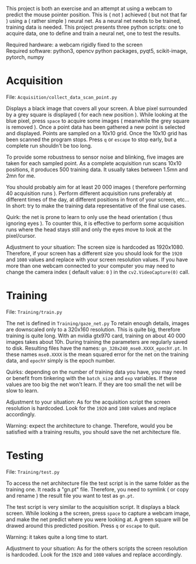 This project is both an exercise and an attempt at using a webcam to predict the mouse pointer position.
This is ( not ) achieved ( but not that far ) using a ( rather simple ) neural net.
As a neural net needs to be trained, training data is needed.
This project presents three python scripts: one to acquire data, one to define and train a neural net, one to test the results.

Required hardware: a webcam rigidly fixed to the screen\
Required software: python3, opencv python packages, pyqt5, scikit-image, pytorch, numpy



Acquisition
===========

File: `Acquisition/collect_data_scan_point.py`

Displays a black image that covers all your screen.
A blue pixel surrounded by a grey square is displayed ( for each new position ).
While looking at the blue pixel, press `space` to acquire some images ( meanwhile the grey square is removed ).
Once a point data has been gathered a new point is selected and displayed.
Points are sampled on a 10x10 grid.
Once the 10x10 grid has been scanned the program stops.
Press `q` or `escape` to stop early, but a complete run shouldn't be too long.

To provide some robustness to sensor noise and blinking, five images are taken for each sampled point.
As a complete acquisition run scans 10x10 positions, it produces 500 training data.
It usually takes between 1.5mn and 2mn for me.

You should probably aim for at least 20 000 images ( therefore performing 40 acquisition runs ).
Perform different acquisition runs preferably at different times of the day, at different positions in front of your screen, etc...
In short: try to make the training data representative of the final use cases.

Quirk: the net is prone to learn to only use the head orientation ( thus ignoring eyes ).
To counter this, it is effective to perform some acquisition runs where the head stays still and only the eyes move to look at the pixel/cursor.

Adjustment to your situation:
The screen size is hardcoded as 1920x1080.
Therefore, if your screen has a different size you should look for the `1920` and `1080` values and replace with your screen resolution values.
If you have more than one webcam connected to your computer you may need to change the camera index ( default value: `0` ) in the `cv2.VideoCapture(0)` call.


Training
========

File: `Training/train.py`

The net is defined in `Training/gaze_net.py`
To retain enough details, images are downscaled only to a 320x160 resolution.
This is quite big, therefore training is quite long.
With an nvidia gtx970 card, training on about 40 000 images takes about 10h.
During training the parameters are regularly saved to disk.
Resulting files have the names: `gn_320x240_mse0.XXXX_epochY.pt`.
In these names `mse0.XXXX` is the mean squared error for the net on the training data, and `epochY` simply is the epoch number.

Quirks: depending on the number of training data you have, you may need or benefit from tinkering with the `batch_size` and `exp` variables.
If these values are too big the net won't learn.
If they are too small the net will be slow to learn.

Adjustment to your situation:
As for the acquisition script the screen resolution is hardcoded.
Look for the `1920` and `1080` values and replace accordingly.

Warning: expect the architecture to change.
Therefore, would you be satisfied with a training results, you should save the net architecture file.


Testing
=======

File: `Training/test.py`

To access the net architecture file the test script is in the same folder as the training one.
It reads a "gn.pt" file.
Therefore, you need to symlink ( or copy and rename ) the result file you want to test as `gn.pt`.

The test script is very similar to the acquisition script.
It displays a black screen.
While looking a the screen, press `space` to capture a webcam image, and make the net predict where you were looking at.
A green square will be drawed around this predicted position.
Press `q` or `escape` to quit.

Warning: it takes quite a long time to start.

Adjustment to your situation:
As for the others scripts the screen resolution is hardcoded.
Look for the `1920` and `1080` values and replace accordingly.
